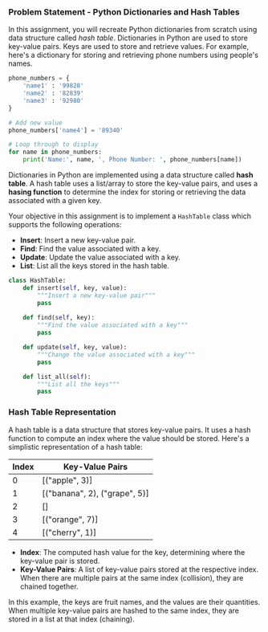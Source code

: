 ### Problem Statement - Python Dictionaries and Hash Tables

In this assignment, you will recreate Python dictionaries from scratch using data structure called *hash table*. Dictionaries in Python are used to store key-value pairs. Keys are used to store and retrieve values. For example, here's a dictionary for storing and retrieving phone numbers using people's names.

```python
phone_numbers = {
    'name1' : '99828'
    'name2' : '82839'
    'name3' : '92980'
}

# Add new value 
phone_numbers['name4'] = '89340'

# Loop through to display
for name in phone_numbers:
    print('Name:', name, ', Phone Number: ', phone_numbers[name])
```
Dictionaries in Python are implemented using a data structure called **hash table**. A hash table uses a list/array to store the key-value pairs, and uses a **hasing function** to determine the index for storing or retrieving the data associated with a given key.

Your objective in this assignment is to implement a `HashTable` class which supports the following operations:

- **Insert**: Insert a new key-value pair.
- **Find**: Find the value associated with a key.
- **Update**: Update the value associated with a key.
- **List**: List all the keys stored in the hash table.

```python
class HashTable:
    def insert(self, key, value):
        """Insert a new key-value pair"""
        pass
    
    def find(self, key):
        """Find the value associated with a key"""
        pass

    def update(self, key, value):
        """Change the value associated with a key"""
        pass

    def list_all(self):
        """List all the keys"""
        pass
```

### Hash Table Representation

A hash table is a data structure that stores key-value pairs. It uses a hash function to compute an index where the value should be stored. Here's a simplistic representation of a hash table:

| Index | Key-Value Pairs          |
|-------|--------------------------|
| 0     | [("apple", 3)]           |
| 1     | [("banana", 2), ("grape", 5)] |
| 2     | []                       |
| 3     | [("orange", 7)]          |
| 4     | [("cherry", 1)]          |

- **Index**: The computed hash value for the key, determining where the key-value pair is stored.
- **Key-Value Pairs**: A list of key-value pairs stored at the respective index. When there are multiple pairs at the same index (collision), they are chained together.

In this example, the keys are fruit names, and the values are their quantities. When multiple key-value pairs are hashed to the same index, they are stored in a list at that index (chaining).
